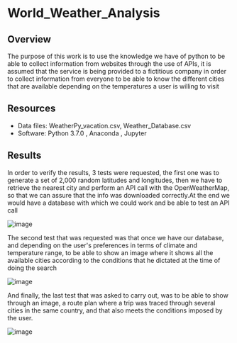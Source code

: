 # World_Weather_Analysis

## Overview
The purpose of this work is to use the knowledge we have of python to be able to collect information from websites through the use of APIs, it is assumed that the service is being provided to a fictitious company in order to collect information from everyone to be able to know the different cities that are available depending on the temperatures a user is willing to visit

## Resources
- Data files: WeatherPy_vacation.csv,  Weather_Database.csv
- Software: Python 3.7.0 , Anaconda , Jupyter


## Results

In order to verify the results, 3 tests were requested, the first one was to generate a set of 2,000 random latitudes and longitudes, then we have to retrieve the nearest city and perform an API call with the OpenWeatherMap, so that we can assure  that the info was downloaded correctly.At the end we would have a database with which we could work and be able to test an API call

![image](https://user-images.githubusercontent.com/66183125/139620027-4057b4dc-93c3-453c-8621-1ba15ea806a3.png)


The second test that was requested was that once we have our database, and depending on the user's preferences in terms of climate and temperature range, to be able to show an image where it shows all the available cities according to the conditions that he dictated at the time of doing the search

![image](https://user-images.githubusercontent.com/66183125/139620147-9635ae79-4b74-44d7-8a99-5856fe54fe75.png)


And finally, the last test that was asked to carry out, was to be able to show through an image, a route plan where a trip was traced through several cities in the same country, and that also meets the conditions imposed by the user.

![image](https://user-images.githubusercontent.com/66183125/139620535-d7441f4a-26ca-4888-b00e-7ccb51d8e8b8.png)


